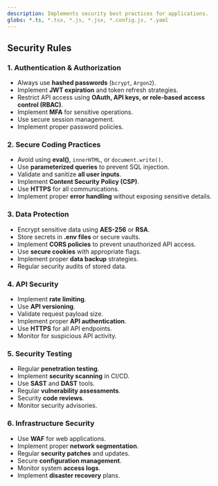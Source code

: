 ```yaml
---
description: Implements security best practices for applications.
globs: *.ts, *.tsx, *.js, *.jsx, *.config.js, *.yaml
---
```


## Security Rules

### **1. Authentication & Authorization**
- Always use **hashed passwords** (`bcrypt`, `Argon2`).
- Implement **JWT expiration** and token refresh strategies.
- Restrict API access using **OAuth, API keys, or role-based access control (RBAC)**.
- Implement **MFA** for sensitive operations.
- Use secure session management.
- Implement proper password policies.

### **2. Secure Coding Practices**
- Avoid using **eval()**, `innerHTML`, or `document.write()`.
- Use **parameterized queries** to prevent SQL injection.
- Validate and sanitize **all user inputs**.
- Implement **Content Security Policy (CSP)**.
- Use **HTTPS** for all communications.
- Implement proper **error handling** without exposing sensitive details.

### **3. Data Protection**
- Encrypt sensitive data using **AES-256** or **RSA**.
- Store secrets in **.env files** or secure vaults.
- Implement **CORS policies** to prevent unauthorized API access.
- Use **secure cookies** with appropriate flags.
- Implement proper **data backup** strategies.
- Regular security audits of stored data.

### **4. API Security**
- Implement **rate limiting**.
- Use **API versioning**.
- Validate request payload size.
- Implement proper **API authentication**.
- Use **HTTPS** for all API endpoints.
- Monitor for suspicious API activity.

### **5. Security Testing**
- Regular **penetration testing**.
- Implement **security scanning** in CI/CD.
- Use **SAST** and **DAST** tools.
- Regular **vulnerability assessments**.
- Security **code reviews**.
- Monitor security advisories.

### **6. Infrastructure Security**
- Use **WAF** for web applications.
- Implement proper **network segmentation**.
- Regular **security patches** and updates.
- Secure **configuration management**.
- Monitor system **access logs**.
- Implement **disaster recovery** plans.
